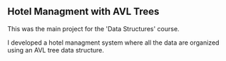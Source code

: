 ## Hotel Managment with AVL Trees


This was the main project for the 'Data Structures' course. <br>

I developed a hotel managment system where all the data are organized using an AVL tree data structure.


